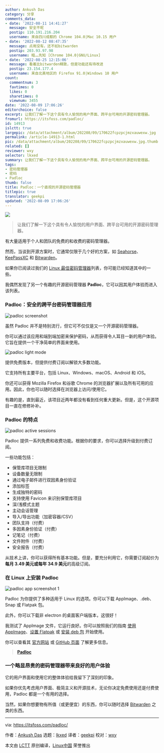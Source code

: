 ```yaml
---
author: Ankush Das
category: 分享
comments_data:
- date: '2022-08-11 14:41:27'
  message: 安全不呢
  postip: 110.191.216.204
  username: 来自四川成都的 Chrome 104.0|Mac 10.15 用户
- date: '2022-08-12 08:47:35'
  message: 点用没有，还不如bitwarden
  postip: 203.93.97.98
  username: 暗灬先知 [Chrome 104.0|GNU/Linux]
- date: '2022-08-25 12:15:06'
  message: 看着比bitwarden精致，但是功能还有待改进
  postip: 23.154.177.4
  username: 来自北美地区的 Firefox 91.0|Windows 10 用户
count:
  commentnum: 3
  favtimes: 0
  likes: 0
  sharetimes: 0
  viewnum: 3455
date: '2022-08-09 17:06:26'
editorchoice: false
excerpt: 让我们了解一下这个具有令人愉悦的用户界面、跨平台可用的开源密码管理器。
fromurl: https://itsfoss.com/padloc/
id: 14913
islctt: true
largepic: /data/attachment/album/202208/09/170622fcpzpcjmzxauwexw.jpg
permalink: /article-14913-1.html
pic: /data/attachment/album/202208/09/170622fcpzpcjmzxauwexw.jpg.thumb.jpg
related: []
reviewer: wxy
selector: lkxed
summary: 让我们了解一下这个具有令人愉悦的用户界面、跨平台可用的开源密码管理器。
tags:
- 密码管理器
- 密码
- Padloc
thumb: false
title: Padloc：一个直观的开源密码管理器
titlepic: true
translator: geekpi
updated: '2022-08-09 17:06:26'
---
```


![](/data/attachment/album/202208/09/170622fcpzpcjmzxauwexw.jpg)



> 
> 让我们了解一下这个具有令人愉悦的用户界面、跨平台可用的开源密码管理器。
> 
> 
> 


有大量适用于个人和团队的免费的和收费的密码管理器。


然而，当谈到开源方案时，它通常仅限于几个好的方案，如 [Seahorse](https://itsfoss.com/seahorse/)、[KeePassXC](https://itsfoss.com/keepassxc/) 和 [Bitwarden](https://itsfoss.com/bitwarden/)。


如果你已阅读过我们的 [Linux 最佳密码管理器](https://itsfoss.com/password-managers-linux/)列表，你可能已经知道其中的一些。


我偶然发现了另一个有趣的开源密码管理器 **Padloc**，它可以因其用户体验而进入该列表。


### Padloc：安全的跨平台密码管理器应用


![padloc screenshot](/data/attachment/album/202208/09/170626jzrzrpon5m17uhkm.png)


虽然 Padloc 并不是特别流行，但它可不仅仅是又一个开源密码管理器。


你可以通过该应用和端到端加密来保护密码，从而获得令人耳目一新的用户体验。它旨在提供一个干净简单的界面来使用。


![padloc light mode](/data/attachment/album/202208/09/170628rsy9e9e9yrcxcrcy.png)


提供免费版本，但提供付费订阅以解锁大多数功能。


它支持所有主要平台，包括 Linux、Windows、macOS、Android 和 iOS。


你还可以获得 Mozilla Firefox 和谷歌 Chrome 的浏览器扩展以及所有可用的应用。因此，你也可以随时选择在浏览器上访问/使用它。


有趣的是，直到最近，该项目近两年都没有看到任何重大更新。但是，这个开源项目一直在修修补补。


### Padloc 的特点


![padloc active sessions](/data/attachment/album/202208/09/170629n1gbi4ci4k3mggmc.png)


Padloc 提供一系列免费和收费功能。根据你的要求，你可以选择升级到付费订阅。


一些功能包括：


* 保管库项目无限制
* 设备数量无限制
* 通过电子邮件进行双因素身份验证
* 添加标签
* 生成独特的密码
* 支持使用 Favicon 来识别保管库项目
* 深/浅模式主题
* 主动会话管理
* 导入/导出功能（加密容器/CSV）
* 团队支持（付费）
* 多因素身份验证（付费）
* 记笔记（付费）
* 文件附件（付费）
* 安全报告（付费）


从技术上讲，你可以获得所有基本功能。但是，要充分利用它，你需要订阅起价为**每月 3.49 美元或每年 34.9 美元**的高级订阅。


### 在 Linux 上安装 Padloc


![padloc app screenshot 1](/data/attachment/album/202208/09/170630fqs2dtcr4hh44s42.png)


Padloc 为你提供了多种适用于 Linux 的选项。你可以下载 AppImage、.deb、Snap 或 Flatpak 包。


此外，你可以下载非 electron 的桌面客户端版本，这很好！


我测试了 AppImage 文件，它运行良好。你可以按照我们的指南 [使用 AppImage](https://itsfoss.com/use-appimage-linux/)、[设置 Flatpak](https://itsfoss.com/flatpak-guide/) 或 [安装 deb 包](https://itsfoss.com/install-deb-files-ubuntu/) 开始使用。


你可以查看其 [官方网站](https://padloc.app/) 或 [GitHub 页面](https://github.com/padloc/padloc) 了解更多信息。



> 
> **[Padloc](https://padloc.app/)**
> 
> 
> 


### 一个略显昂贵的密码管理器带来良好的用户体验


它的用户界面和使用它的整体体验给我留下了深刻的印象。


如果你优先考虑用户界面、极简主义和开源技术，无论你决定免费使用还是付费使用，Padloc 都是一个有用的选择。


当然，如果你想要物有所值（或更便宜）的东西，你可以随时选择 [Bitwarden](https://itsfoss.com/bitwarden/) 之类的东西。




---


via: <https://itsfoss.com/padloc/>


作者：[Ankush Das](https://itsfoss.com/author/ankush/) 选题：[lkxed](https://github.com/lkxed) 译者：[geekpi](https://github.com/geekpi) 校对：[wxy](https://github.com/wxy)


本文由 [LCTT](https://github.com/LCTT/TranslateProject) 原创编译，[Linux中国](https://linux.cn/) 荣誉推出